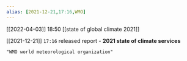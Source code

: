 ```yaml
---
alias: [2021-12-21,17:16,WMO]
---
```



[[2022-04-03]] 18:50
[[state of global climate 2021]]

[[2021-12-21]] `17:16`
released report - **2021 state of climate services**
```query
"WMO world meteorological organization"
```
